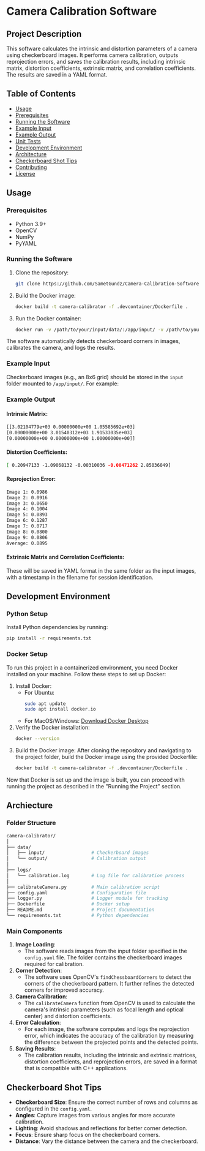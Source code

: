 # Camera Calibration Software

## Project Description

This software calculates the intrinsic and distortion parameters of a camera using checkerboard images. It performs camera calibration, outputs reprojection errors, and saves the calibration results, including intrinsic matrix, distortion coefficients, extrinsic matrix, and correlation coefficients. The results are saved in a YAML format.

## Table of Contents

- [Usage](#usage)
- [Prerequisites](#prerequisites)
- [Running the Software](#running-the-software)
- [Example Input](#example-input)
- [Example Output](#example-output)
- [Unit Tests](#unit-tests)
- [Development Environment](#development-environment)
- [Architecture](#architecture)
- [Checkerboard Shot Tips](#checkerboard-shot-tips)
- [Contributing](#contributing)
- [License](#license)

## Usage

### Prerequisites

- Python 3.9+
- OpenCV
- NumPy
- PyYAML

### Running the Software

1. Clone the repository:
   ```bash
   git clone https://github.com/SametGundz/Camera-Calibration-Software.git

2. Build the Docker image:
   ```bash
   docker build -t camera-calibrator -f .devcontainer/Dockerfile .

3. Run the Docker container:
   ```bash
   docker run -v /path/to/your/input/data/:/app/input/ -v /path/to/yout/output/data/:/app/output/ -v /path/to/your/local/log/folder:/app/logs -it camera-calibrator

The software automatically detects checkerboard corners in images, calibrates the camera, and logs the results.

### Example Input

Checkerboard images (e.g., an 8x6 grid) should be stored in the `input` folder mounted to `/app/input/`. For example:

### Example Output

#### Intrinsic Matrix:
   ```bash
   [[3.02104779e+03 0.00000000e+00 1.05585692e+03]
 [0.00000000e+00 3.01540312e+03 1.91533035e+03]
 [0.00000000e+00 0.00000000e+00 1.00000000e+00]]
```

#### Distortion Coefficients:
   ```bash
   [ 0.20947133 -1.09068132 -0.00310036 -0.00471262 2.85036049]
```

#### Reprojection Error:
   ```bash
   Image 1: 0.0986
   Image 2: 0.0916
   Image 3: 0.0650
   Image 4: 0.1004
   Image 5: 0.0893
   Image 6: 0.1287
   Image 7: 0.0717
   Image 8: 0.0800
   Image 9: 0.0806
   Average: 0.0895
```

#### Extrinsic Matrix and Correlation Coefficients:
These will be saved in YAML format in the same folder as the input images, with a timestamp in the filename for session identification.

## Development Environment

### Python Setup
Install Python dependencies by running:
   ```bash
   pip install -r requirements.txt
```

### Docker Setup
To run this project in a containerized environment, you need Docker installed on your machine. Follow these steps to set up Docker:
1. Install Docker:
   - For Ubuntu:
      ```bash
      sudo apt update
      sudo apt install docker.io
      ```
   - For MacOS/Windows: [Download Docker Desktop](https://www.docker.com/products/docker-desktop)
2. Verify the Docker installation:
   ```bash
   docker --version
   ```
3. Build the Docker image: 
After cloning the repository and navigating to the project folder, build the Docker image using the provided Dockerfile:
   ```bash
   docker build -t camera-calibrator -f .devcontainer/Dockerfile .
   ```
Now that Docker is set up and the image is built, you can proceed with running the project as described in the "Running the Project" section.

## Archiecture

### Folder Structure
   ```bash
   camera-calibrator/
   │
   ├── data/
   │   ├── input/                 # Checkerboard images
   │   └── output/                # Calibration output
   │
   ├── logs/
   │   └── calibration.log        # Log file for calibration process
   │
   ├── calibrateCamera.py         # Main calibration script
   ├── config.yaml                # Configuration file
   ├── logger.py                  # Logger module for tracking
   ├── Dockerfile                 # Docker setup
   ├── README.md                  # Project documentation
   └── requirements.txt           # Python dependencies
```

### Main Components
1. **Image Loading**: 
   - The software reads images from the input folder specified in the `config.yaml` file. The folder contains the checkerboard images required for calibration.
2. **Corner Detection**: 
   - The software uses OpenCV's `findChessboardCorners` to detect the corners of the checkerboard pattern. It further refines the detected corners for improved accuracy.
3. **Camera Calibration**: 
   - The `calibrateCamera` function from OpenCV is used to calculate the camera's intrinsic parameters (such as focal length and optical center) and distortion coefficients.
4. **Error Calculation**: 
   - For each image, the software computes and logs the reprojection error, which indicates the accuracy of the calibration by measuring the difference between the projected points and the detected points.
5. **Saving Results**: 
   - The calibration results, including the intrinsic and extrinsic matrices, distortion coefficients, and reprojection errors, are saved in a format that is compatible with C++ applications.

## Checkerboard Shot Tips

- **Checkerboard Size**: Ensure the correct number of rows and columns as configured in the `config.yaml`.
- **Angles**: Capture images from various angles for more accurate calibration.
- **Lighting**: Avoid shadows and reflections for better corner detection.
- **Focus**: Ensure sharp focus on the checkerboard corners.
- **Distance**: Vary the distance between the camera and the checkerboard.




